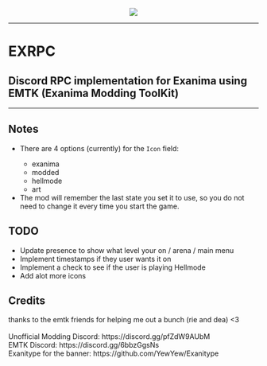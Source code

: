 <p align="center"><img src="https://github.com/sunglasseslol/exrpc/blob/master/assets/banner.png"></img></p>
<hr>
<h1>EXRPC</h1>
<h2>Discord RPC implementation for Exanima using EMTK (Exanima Modding ToolKit)</h2>
<hr>
<h2>Notes</h2>
<ul>
    <li>There are 4 options (currently) for the <code>Icon</code> field:</li>
    <ul>
        <li>exanima</li>
        <li>modded</li>
        <li>hellmode</li>
        <li>art</li>
    </ul>
    <li>The mod will remember the last state you set it to use, so you do not need to change it every time you start the game.</li>
</ul>

<h2>TODO</h2>
<ul>
    <li>Update presence to show what level your on / arena / main menu</li>
    <li>Implement timestamps if they user wants it on</li>
    <li>Implement a check to see if the user is playing Hellmode</li>
    <li>Add alot more icons</li>
</ul>
<h2>Credits</h2>
thanks to the emtk friends for helping me out a bunch (rie and dea) <3
</br>
</br>
Unofficial Modding Discord: https://discord.gg/pfZdW9AUbM </br>
EMTK Discord: https://discord.gg/6bbzGgsNs </br>
Exanitype for the banner: https://github.com/YewYew/Exanitype </br>